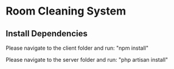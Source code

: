 
# Room Cleaning System

## Install Dependencies
Please navigate to the client folder and run: "npm install"

Please navigate to the server folder and run: "php artisan install"


